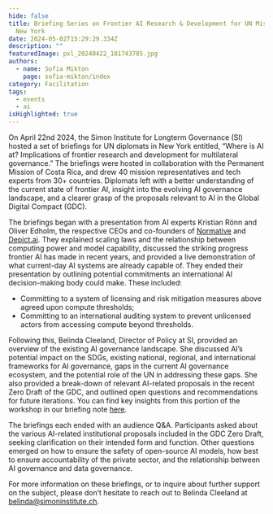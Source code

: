 ```yaml
---
hide: false
title: Briefing Series on Frontier AI Research & Development for UN Missions in
  New York
date: 2024-05-02T15:29:29.334Z
description: ""
featuredImage: pxl_20240422_181743785.jpg
authors:
  - name: Sofia Mikton
    page: sofia-mikton/index
category: Facilitation
tags:
  - events
  - ai
isHighlighted: true
---
```

On April 22nd 2024, the Simon Institute for Longterm Governance (SI) hosted a set of briefings for UN diplomats in New York entitled, “Where is AI at? Implications of frontier research and development for multilateral governance.” The briefings were hosted in collaboration with the Permanent Mission of Costa Rica, and drew 40 mission representatives and tech experts from 30+ countries. Diplomats left with a better understanding of the current state of frontier AI, insight into the evolving AI governance landscape, and a clearer grasp of the proposals relevant to AI in the Global Digital Compact (GDC). 

The briefings began with a presentation from AI experts Kristian Rönn and Oliver Edholm, the respective CEOs and co-founders of [Normative](https://normative.io/about/) and [Depict.ai](http://depict.ai). They explained scaling laws and the relationship between computing power and model capability, discussed the striking progress frontier AI has made in recent years, and provided a live demonstration of what current-day AI systems are already capable of. They ended their presentation by outlining potential commitments an international AI decision-making body could make. These included:

* Committing to a system of licensing and risk mitigation measures above agreed upon compute thresholds;
* Committing to an international auditing system to prevent unlicensed actors from accessing compute beyond thresholds.

Following this, Belinda Cleeland, Director of Policy at SI, provided an overview of the existing AI governance landscape. She discussed AI’s potential impact on the SDGs, existing national, regional, and international frameworks for AI governance, gaps in the current AI governance ecosystem, and the potential role of the UN in addressing these gaps. She also provided a break-down of relevant AI-related proposals in the recent Zero Draft of the GDC, and outlined open questions and recommendations for future iterations. You can find key insights from this portion of the workshop in our briefing note [here](https://drive.google.com/file/d/1htQkPBLSzxYGdNAVi8eSwGe4VDr_MGF5/view?usp=sharing). 

The briefings each ended with an audience Q&A. Participants asked about the various AI-related institutional proposals included in the GDC Zero Draft, seeking clarification on their intended form and function. Other questions emerged on how to ensure the safety of open-source AI models, how best to ensure accountability of the private sector, and the relationship between AI governance and data governance. 

For more information on these briefings, or to inquire about further support on the subject, please don’t hesitate to reach out to Belinda Cleeland at [belinda@simoninstitute.ch](mailto:belinda@simoninstitute.ch).